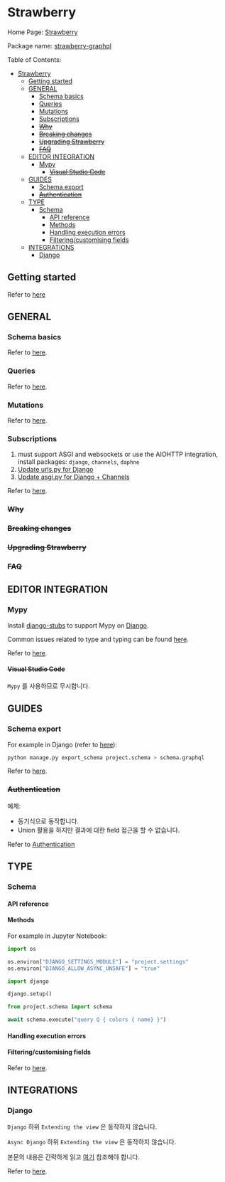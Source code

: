 # Strawberry

Home Page: [Strawberry](https://strawberry.rocks/)

Package name: [strawberry-graphql](https://github.com/strawberry-graphql/strawberry)

Table of Contents:

- [Strawberry](#strawberry)
  - [Getting started](#getting-started)
  - [GENERAL](#general)
    - [Schema basics](#schema-basics)
    - [Queries](#queries)
    - [Mutations](#mutations)
    - [Subscriptions](#subscriptions)
    - [~~Why~~](#why)
    - [~~Breaking changes~~](#breaking-changes)
    - [~~Upgrading Strawberry~~](#upgrading-strawberry)
    - [~~FAQ~~](#faq)
  - [EDITOR INTEGRATION](#editor-integration)
    - [Mypy](#mypy)
      - [~~Visual Studio Code~~](#visual-studio-code)
  - [GUIDES](#guides)
    - [Schema export](#schema-export)
    - [~~Authentication~~](#authentication)
  - [TYPE](#type)
    - [Schema](#schema)
      - [API reference](#api-reference)
      - [Methods](#methods)
      - [Handling execution errors](#handling-execution-errors)
      - [Filtering/customising fields](#filteringcustomising-fields)
  - [INTEGRATIONS](#integrations)
    - [Django](#django)

## Getting started

Refer to [here](https://strawberry.rocks/docs/)

## GENERAL

### Schema basics

Refer to [here](https://strawberry.rocks/docs/general/schema-basics).

### Queries

Refer to [here](https://strawberry.rocks/docs/general/queries).

### Mutations

Refer to [here](https://strawberry.rocks/docs/general/mutations).

### Subscriptions

1. must support ASGI and websockets or use the AIOHTTP integration, install packages: `django`, `channels`, `daphne`
2. [Update urls.py for Django](https://strawberry.rocks/docs/integrations/django)
3. [Update asgi.py for Django + Channels](https://strawberry.rocks/docs/general/subscriptions#django--channels)

Refer to [here](https://strawberry.rocks/docs/general/subscriptions).

### ~~Why~~

### ~~Breaking changes~~

### ~~Upgrading Strawberry~~

### ~~FAQ~~

## EDITOR INTEGRATION

### Mypy

Install [django-stubs](https://github.com/typeddjango/django-stubs) to support Mypy on [Django](https://www.djangoproject.com/).

Common issues related to type and typing can be found [here](https://mypy.readthedocs.io/en/stable/common_issues.html).

Refer to [here](https://strawberry.rocks/docs/editors/mypy).

#### ~~Visual Studio Code~~

`Mypy` 를 사용하므로 무시합니다.

## GUIDES

### Schema export

For example in Django (refer to [here](https://github.com/strawberry-graphql/strawberry-django/pull/299)):

```bash
python manage.py export_schema project.schema > schema.graphql
```

Refer to [here](https://strawberry.rocks/docs/guides/schema-export).

### ~~Authentication~~

예제:

- 동기식으로 동작합니다.
- Union 활용을 하지만 결과에 대한 field 접근을 할 수 없습니다.

Refer to [Authentication](https://strawberry.rocks/docs/guides/authentication)

## TYPE

### Schema

#### API reference

#### Methods

For example in Jupyter Notebook:

```python
import os

os.environ["DJANGO_SETTINGS_MODULE"] = "project.settings"
os.environ["DJANGO_ALLOW_ASYNC_UNSAFE"] = "true"

import django

django.setup()

from project.schema import schema

await schema.execute("query Q { colors { name} }")
```

#### Handling execution errors

#### Filtering/customising fields

Refer to [here](https://strawberry.rocks/docs/types/schema).

## INTEGRATIONS

### Django

`Django` 하위 `Extending the view` 은 동작하지 않습니다.

`Async Django` 하위 `Extending the view` 은 동작하지 않습니다.

본문의 내용은 간략하게 읽고 [여기](https://strawberry-graphql.github.io/strawberry-django/quick-start/) 참조해야 합니다.

Refer to [here](https://strawberry.rocks/docs/integrations/django).
